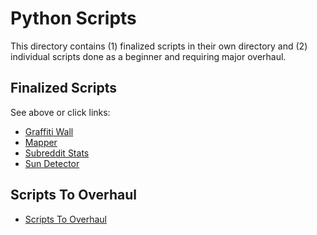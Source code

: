 # Python Scripts

This directory contains (1) finalized scripts in their own directory and (2) individual scripts done as a beginner and requiring major overhaul.

## Finalized Scripts

See above or click links:

- [Graffiti Wall](/python/graffiti-wall/)
- [Mapper](/python/mapper/)
- [Subreddit Stats](/python/subreddit-stats/)
- [Sun Detector](/python/sun-detector/)

## Scripts To Overhaul

- [Scripts To Overhaul](/python/scripts-to-overhaul/)
